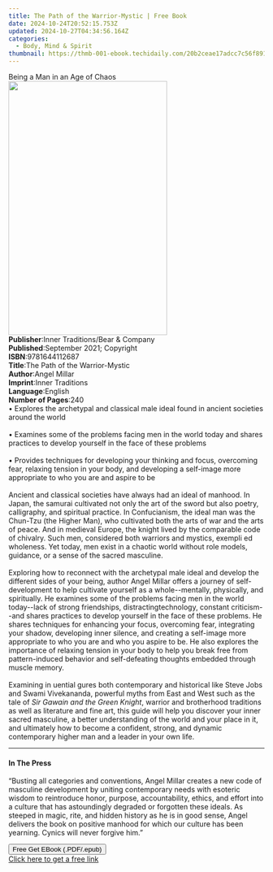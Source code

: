 ```yaml
---
title: The Path of the Warrior-Mystic | Free Book
date: 2024-10-24T20:52:15.753Z
updated: 2024-10-27T04:34:56.164Z
categories:
  - Body, Mind & Spirit
thumbnail: https://thmb-001-ebook.techidaily.com/20b2ceae17adcc7c56f8912f829c064f0ea593300362085853b57111cf1de768.jpg
---
```

<main id="book-container">
  <div class="flex flex-col">
    <div class="book-brief flex-1 py-6 px-4 sm:p-6 md:py-10 md:px-8">
      <!-- brief-->
      <div class="book-brief-main">Being a Man in an Age of Chaos</div>
    </div>
    <div
      class="book-meta-info flex-1 grid gap-4 col-start-1 col-end-3 row-start-1 sm:mb-6 sm:grid-cols-4 lg:gap-6 lg:col-start-2 lg:row-end-6 lg:row-span-6 lg:mb-0"
    >
      <div
        class="book-meta-info-left place-content-center mt-4 p-4 text-sm leading-6 col-start-2 col-span-2 dark:text-slate-400"
      >
        <img
          class="w-full h-500 object-cover rounded-lg sm:h-255 sm:col-span-2 lg:col-span-full"
          src="https://img-001-ebook.techidaily.com/992ccc51373505c9d03527bd9ed0d9fd30d2d02fab23bc8e38e8f84410ccfc27.jpg"
          alt=""
          width="312"
          height="500"
        />
      </div>
      <div
        class="book-meta-info-right mt-2 col-start-1 row-start-2 col-span-3 self-center"
      >
        <!-- meta data  -->
        <div class="flex flex-col px-4 md:px-8">
          <div class="flex-1">
            <strong>Publisher</strong>:<span class="px-2"
              >Inner Traditions/Bear &amp; Company</span
            >
          </div>
          <div class="flex-1">
            <strong>Published</strong>:<span class="px-2"
              >September 2021; Copyright</span
            >
          </div>
          <div class="flex-1">
            <strong>ISBN</strong>:<span class="px-2">9781644112687</span>
          </div>
          <div class="flex-1">
            <strong>Title</strong>:<span class="px-2"
              >The Path of the Warrior-Mystic</span
            >
          </div>
          <div class="flex-1">
            <strong>Author</strong>:<span class="px-2">Angel Millar</span>
          </div>
          <div class="flex-1">
            <strong>Imprint</strong>:<span class="px-2">Inner Traditions</span>
          </div>
          <div class="flex-1">
            <strong>Language</strong>:<span class="px-2">English</span>
          </div>
          <div class="flex-1">
            <strong>Number of Pages</strong>:<span class="px-2">240</span>
          </div>
        </div>
      </div>
    </div>
    <div class="book-description flex-1 py-6 px-4 sm:p-6 md:py-10 md:px-8">
      <div class="book-description-main">
        <div accordion-content="" id="description">
          • Explores the archetypal and classical male ideal found in ancient
          societies around the world <br /><br />• Examines some of the problems
          facing men in the world today and shares practices to develop yourself
          in the face of these problems <br /><br />• Provides techniques for
          developing your thinking and focus, overcoming fear, relaxing tension
          in your body, and developing a self-image more appropriate to who you
          are and aspire to be <br /><br />Ancient and classical societies have
          always had an ideal of manhood. In Japan, the samurai cultivated not
          only the art of the sword but also poetry, calligraphy, and spiritual
          practice. In Confucianism, the ideal man was the Chun-Tzu (the Higher
          Man), who cultivated both the arts of war and the arts of peace. And
          in medieval Europe, the knight lived by the comparable code of
          chivalry. Such men, considered both warriors and mystics, exempli ed
          wholeness. Yet today, men exist in a chaotic world without role
          models, guidance, or a sense of the sacred masculine.<br /><br />Exploring
          how to reconnect with the archetypal male ideal and develop the
          different sides of your being, author Angel Millar offers a journey of
          self-development to help cultivate yourself as a whole--mentally,
          physically, and spiritually. He examines some of the problems facing
          men in the world today--lack of strong friendships,
          distractingtechnology, constant criticism--and shares practices to
          develop yourself in the face of these problems. He shares techniques
          for enhancing your focus, overcoming fear, integrating your shadow,
          developing inner silence, and creating a self-image more appropriate
          to who you are and who you aspire to be. He also explores the
          importance of relaxing tension in your body to help you break free
          from pattern-induced behavior and self-defeating thoughts embedded
          through muscle memory.<br /><br />Examining in uential gures both
          contemporary and historical like Steve Jobs and Swami Vivekananda,
          powerful myths from East and West such as the tale of
          <i>Sir Gawain and the Green Knight</i>, warrior and brotherhood
          traditions as well as literature and fine art, this guide will help
          you discover your inner sacred masculine, a better understanding of
          the world and your place in it, and ultimately how to become a
          confident, strong, and dynamic contemporary higher man and a leader in
          your own life.
        </div>
        <div class="accordion-fader"></div>
      </div>
    </div>
    <div class="book-excerpts flex-1 py-6 px-4 sm:p-6 md:py-10 md:px-8">
      <!-- excerpts-->
      <div class="book-excerpts-main">
        <hr />
        <h4 class="placeholder placeholder-heading">
          <span>In The Press</span>
        </h4>
        <p>
          “Busting all categories and conventions, Angel Millar creates a new
          code of masculine development by uniting contemporary needs with
          esoteric wisdom to reintroduce honor, purpose, accountability, ethics,
          and effort into a culture that has astoundingly degraded or forgotten
          these ideals. As steeped in magic, rite, and hidden history as he is
          in good sense, Angel delivers the book on positive manhood for which
          our culture has been yearning. Cynics will never forgive him.”
        </p>
      </div>
    </div>
    <div
      class="book-about-author flex-1 py-6 px-4 sm:p-6 md:py-10 md:px-8"
    ></div>
    <div class="book-free-get flex-1 py-6 px-4 sm:p-6 md:py-10 md:px-8">
      <button
        id="btn-free-get"
        class="bg-blue-500 hover:bg-blue-700 text-white font-bold py-2 px-4 rounded"
      >
        Free Get EBook (.PDF/.epub)
      </button>
      <div id="countdown-display" class="px-2 text-lg mt-2"></div>
      <a
        id="free-link"
        class="hidden bg-blue-500 hover:bg-blue-700 text-white font-bold py-2 px-4 rounded"
        href="https://www.ebooks.com/en-us/book/210232456/the-path-of-the-warrior-mystic/angel-millar/"
        target="_blank"
        >Click here to get a free link</a
      >
    </div>
    <script>
      let countdownTime = 0;
      let countdownInterval = null;
      document
        .getElementById('btn-free-get')
        .addEventListener('click', startCountdown);
      function startCountdown() {
        countdownTime = new Date().getTime() + 60000 * 3;
        countdownInterval = setInterval(updateCountdown, 1000);
        document.getElementById('btn-free-get').disabled = true;
        document
          .getElementById('btn-free-get')
          .classList.add('bg-gray-500', 'cursor-not-allowed');
      }
      function updateCountdown() {
        let currentTime = new Date().getTime();
        let timeLeft = countdownTime - currentTime;
        let secondsLeft = Math.floor(timeLeft / 1000);
        document.getElementById('countdown-display').innerHTML =
          `Remaining time: ${secondsLeft} seconds.`;
        if (secondsLeft <= 0) {
          clearInterval(countdownInterval);
          document.getElementById('btn-free-get').classList.add('hidden');
          document.getElementById('free-link').classList.remove('hidden');
          document.getElementById('countdown-display').innerHTML = '';
        }
      }
    </script>
  </div>
</main>

<ins class="adsbygoogle"
      style="display:block"
      data-ad-client="ca-pub-7571918770474297"
      data-ad-slot="8358498916"
      data-ad-format="auto"
      data-full-width-responsive="true"></ins>
    